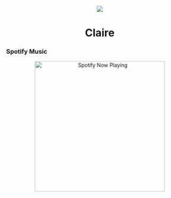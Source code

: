 <!DOCTYPE html>
 <body>
<div class="info">
<p align ="center">
 <img src= "https://files.catbox.moe/h73x0c.jpg" witdh = "100px"></img>
</p>
  <h1 align="center">Claire</h1>

### Spotify Music

<p align="center">
  <a href="https://open.spotify.com/track/3be9ACTxtcL6Zm4vJRUiPG?si=NzGQdwWnRYCnteVz3D31mA_g&utm_source=copy-link&context=spotify%3Aplaylist%3A37i9dQZF1EIVoBTSiHHsdx&dl_branch=1" target="_blank"><img src="https://now-playing-on-spotify.vercel.app/api/spotify" alt="Spotify Now Playing" width="350"/></a>
</p>

